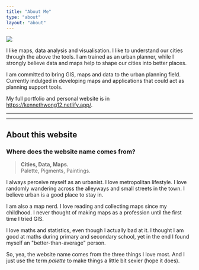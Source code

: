 ```yaml
---
title: "About Me"
type: "about"
layout: "about"
---
```


![](/images/propic.jpg)
<!-- <img src="/images/propic.jpg" zoom="30%" class="propic"> -->

I like maps, data analysis and visualisation. I like to understand our cities through the above the tools. I am trained as an urban planner, while I strongly believe data and maps help to shape our cities into better places.

I am committed to bring GIS, maps and data to the urban planning field. Currently indulged in developing maps and applications that could act as planning support tools.

My full portfolio and personal website is in https://kennethwong12.netlify.app/.

---

<!-- Things in this blog falls into the following categories:

### 1. Technical Article

Learning note to explain technical concepts like format of YAML etc. Similar to those ubiquitous posts you will see in software developers' blog.

https://pjchender.blogspot.com/2015/03/cssmultiple-selectorsspace.html

### 2. Understanding GIS concepts

Also learning notes, yet focused on the theoretical concepts.

### 3. Map Essays

Map and data essays, journal like articles. Those you will see on Washington Post/New York Times.

### 4. How-to-make Tutorial

A how-to-make, step-by-step tutorial for making maps and charts. It will some something like below:

https://anitagraser.com/2016/12/18/details-of-good-flow-maps/

### 5. Behind the scene

I created project and want to write a longer explanation then README (e.g. motivation behind, the processes during the development). Or there needs some additional explanations. -->

---

## About this website

### Where does the website name comes from?

> **Cities, Data, Maps.**  
> Palette, Pigments, Paintings.

I always perceive myself as an urbanist. I love metropolitan lifestyle. I love randomly wandering across the alleyways and small streets in the town. I believe urban is a good place to stay in.

I am also a map nerd. I love reading and collecting maps since my childhood. I never thought of making maps as a profession until the first time I tried GIS.

I love maths and statistics, even though I actually bad at it. I thought I am good at maths during primary and secondary school, yet in the end I found myself an "better-than-average" person.

So, yea, the website name comes from the three things I love most. And I just use the term *palette* to make things a little bit sexier (hope it does).

